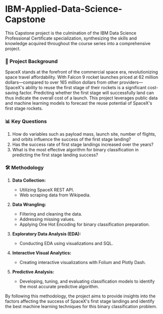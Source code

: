 # IBM-Applied-Data-Science-Capstone

This Capstone project is the culmination of the IBM Data Science Professional Certificate specialization, synthesizing the skills and knowledge acquired throughout the course series into a comprehensive project.

### 📘 Project Background

SpaceX stands at the forefront of the commercial space era, revolutionizing space travel affordability. With Falcon 9 rocket launches priced at 62 million dollars—compared to over 165 million dollars from other providers—SpaceX's ability to reuse the first stage of their rockets is a significant cost-saving factor. Predicting whether the first stage will successfully land can thus indicate the overall cost of a launch. This project leverages public data and machine learning models to forecast the reuse potential of SpaceX's first stage rockets.

### 📊 Key Questions

1. How do variables such as payload mass, launch site, number of flights, and orbits influence the success of the first stage landing?
2. Has the success rate of first stage landings increased over the years?
3. What is the most effective algorithm for binary classification in predicting the first stage landing success?

### 🛠️ Methodology

1. **Data Collection:**
   - Utilizing SpaceX REST API.
   - Web scraping data from Wikipedia.
   
2. **Data Wrangling:**
   - Filtering and cleaning the data.
   - Addressing missing values.
   - Applying One Hot Encoding for binary classification preparation.
   
3. **Exploratory Data Analysis (EDA):**
   - Conducting EDA using visualizations and SQL.
   
4. **Interactive Visual Analytics:**
   - Creating interactive visualizations with Folium and Plotly Dash.
   
5. **Predictive Analysis:**
   - Developing, tuning, and evaluating classification models to identify the most accurate predictive algorithm.

By following this methodology, the project aims to provide insights into the factors affecting the success of SpaceX's first stage landings and identify the best machine learning techniques for this binary classification problem.
